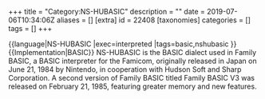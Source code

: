 +++
title = "Category:NS-HUBASIC"
description = ""
date = 2019-07-06T10:34:06Z
aliases = []
[extra]
id = 22408
[taxonomies]
categories = []
tags = []
+++

{{language|NS-HUBASIC
          |exec=interpreted
          |tags=basic,nshubasic
          }}
{{Implementation|BASIC}}
NS-HUBASIC is the BASIC dialect used in Family BASIC, a BASIC interpreter for the Famicom, originally released in Japan on June 21, 1984 by Nintendo, in cooperation with Hudson Soft and Sharp Corporation. A second version of Family BASIC titled Family BASIC V3 was released on February 21, 1985, featuring greater memory and new features.
